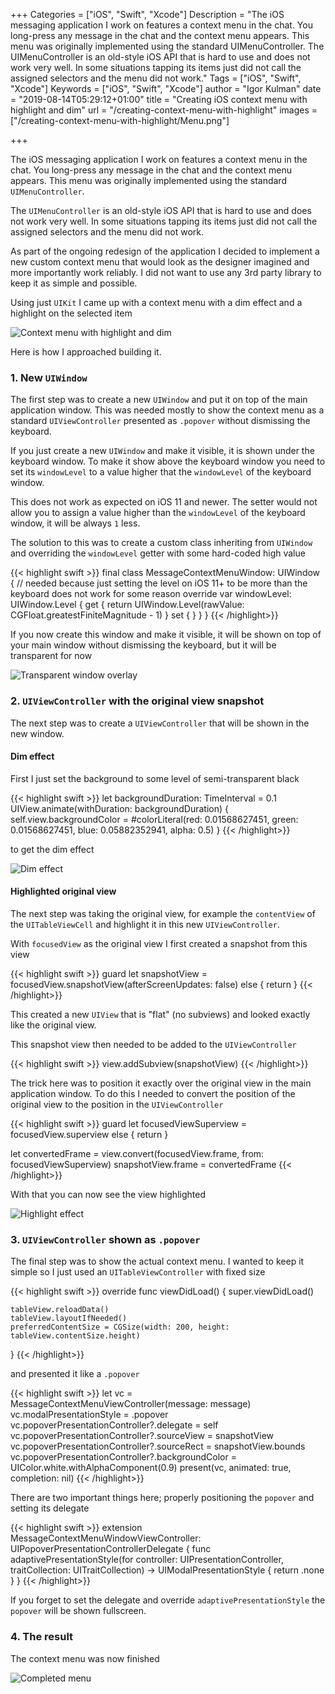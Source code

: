 +++
Categories = ["iOS", "Swift", "Xcode"]
Description = "The iOS messaging application I work on features a context menu in the chat. You long-press any message in the chat and the context menu appears. This menu was originally implemented using the standard UIMenuController. The UIMenuController is an old-style iOS API that is hard to use and does not work very well. In some situations tapping its items just did not call the assigned selectors and the menu did not work."
Tags = ["iOS", "Swift", "Xcode"]
Keywords = ["iOS", "Swift", "Xcode"]
author = "Igor Kulman"
date = "2019-08-14T05:29:12+01:00"
title = "Creating iOS context menu with highlight and dim"
url = "/creating-context-menu-with-highlight"
images = ["/creating-context-menu-with-highlight/Menu.png"]

+++

The iOS messaging application I work on features a context menu in the chat. You long-press any message in the chat and the context menu appears. This menu was originally implemented using the standard `UIMenuController`. 

The `UIMenuController` is an old-style iOS API that is hard to use and does not work very well. In some situations tapping its items just did not call the assigned selectors and the menu did not work. 

As part of the ongoing redesign of the application I decided to implement a new custom context menu that would look as the designer imagined and more importantly work reliably. I did not want to use any 3rd party library to keep it as simple and possible.

Using just `UIKit` I came up with a context menu with a dim effect and a highlight on the selected item

![Context menu with highlight and dim](animation.gif)

Here is how I approached building it. 

<!--more-->

### 1. New `UIWindow`

The first step was to create a new `UIWindow` and put it on top of the main application window. This was needed mostly to show the context menu as a standard `UIViewController` presented as `.popover` without dismissing the keyboard.

If you just create a new `UIWindow` and make it visible, it is shown under the keyboard window. To make it show above the keyboard window you need to set its `windowLevel` to a value higher that the `windowLevel` of the keyboard window. 

This does not work as expected on iOS 11 and newer. The setter would not allow you to assign a value higher than the `windowLevel` of the keyboard window, it will be always `1` less. 

The solution to this was to create a custom class inheriting from `UIWindow` and overriding the `windowLevel` getter with some hard-coded high value

{{< highlight swift >}}
final class MessageContextMenuWindow: UIWindow {
    // needed because just setting the level on iOS 11+ to be more than the keyboard does not work for some reason
    override var windowLevel: UIWindow.Level {
        get {
            return UIWindow.Level(rawValue: CGFloat.greatestFiniteMagnitude - 1)
        }
        set { }
    }
}
{{< /highlight>}}

If you now create this window and make it visible, it will be shown on top of your main window without dismissing the keyboard, but it will be transparent for now

![Transparent window overlay](TransparentWindow.png)

### 2. `UIViewController` with the original view snapshot

The next step was to create a `UIViewController` that will be shown in the new window. 

#### Dim effect

First I just set the background to some level of semi-transparent black

{{< highlight swift >}}
let backgroundDuration: TimeInterval = 0.1
UIView.animate(withDuration: backgroundDuration) {
    self.view.backgroundColor = #colorLiteral(red: 0.01568627451, green: 0.01568627451, blue: 0.05882352941, alpha: 0.5)
}
{{< /highlight>}}

to get the dim effect

![Dim effect](DimEffect.png)

#### Highlighted original view

The next step was taking the original view, for example the `contentView` of the `UITableViewCell` and highlight it in this new `UIViewController`. 

With `focusedView` as the original view I first created a snapshot from this view

{{< highlight swift >}}
guard let snapshotView = focusedView.snapshotView(afterScreenUpdates: false) else {
    return
}
{{< /highlight>}}

This created a new `UIView` that is "flat" (no subviews) and looked exactly like the original view.

This snapshot view then needed to be added to the `UIViewController`

{{< highlight swift >}}
view.addSubview(snapshotView)
{{< /highlight>}}

The trick here was to position it exactly over the original view in the main application window. To do this I needed to convert the position of the original view to the position in the `UIViewController`

{{< highlight swift >}}
guard let focusedViewSuperview = focusedView.superview else {
    return
}

let convertedFrame = view.convert(focusedView.frame, from: focusedViewSuperview)
snapshotView.frame = convertedFrame
{{< /highlight>}}

With that you can now see the view highlighted        

![Highlight effect](HighlightEffect.png)

### 3. `UIViewController` shown as `.popover`

The final step was to show the actual context menu. I wanted to keep it simple so I just used an `UITableViewController` with fixed size

{{< highlight swift >}}
override func viewDidLoad() {
    super.viewDidLoad()

    tableView.reloadData()
    tableView.layoutIfNeeded()
    preferredContentSize = CGSize(width: 200, height: tableView.contentSize.height)
}
{{< /highlight>}}

and presented it like a `.popover`

{{< highlight swift >}}
let vc = MessageContextMenuViewController(message: message)
vc.modalPresentationStyle = .popover
vc.popoverPresentationController?.delegate = self
vc.popoverPresentationController?.sourceView = snapshotView
vc.popoverPresentationController?.sourceRect = snapshotView.bounds
vc.popoverPresentationController?.backgroundColor = UIColor.white.withAlphaComponent(0.9)
present(vc, animated: true, completion: nil)
{{< /highlight>}}

There are two important things here; properly positioning the `popover` and setting its delegate

{{< highlight swift >}}
extension MessageContextMenuWindowViewController: UIPopoverPresentationControllerDelegate {
    func adaptivePresentationStyle(for controller: UIPresentationController, traitCollection: UITraitCollection) -> UIModalPresentationStyle {
        return .none
    }
}
{{< /highlight>}}

If you forget to set the delegate and override `adaptivePresentationStyle` the `popover` will be shown fullscreen.

### 4. The result

The context menu was now finished

![Completed menu](Menu.png)